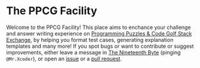 # The PPCG Facility

Welcome to the PPCG Facility! This place aims to enchance your challenge and answer writing experience on [Programming Puzzles & Code Golf Stack Exchange](https://codegolf.stackexchange.com/questions), by helping you format test cases, generating explanation templates and many more! If you spot bugs or want to contribute or suggest improvements, either leave a message in [The Nineteenth Byte](https://chat.stackexchange.com/rooms/240/the-nineteenth-byte) (pinging `@Mr.Xcoder`), or open an [issue](https://github.com/Mr-Xcoder/ppcg-facility/issues/new) or a [pull request](https://github.com/Mr-Xcoder/ppcg-facility/pulls/new).
